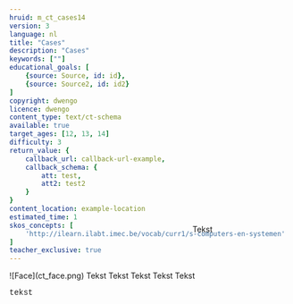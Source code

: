 ```yaml
---
hruid: m_ct_cases14
version: 3
language: nl
title: "Cases"
description: "Cases"
keywords: [""]
educational_goals: [
    {source: Source, id: id}, 
    {source: Source2, id: id2}
]
copyright: dwengo
licence: dwengo
content_type: text/ct-schema
available: true
target_ages: [12, 13, 14]
difficulty: 3
return_value: {
    callback_url: callback-url-example,
    callback_schema: {
        att: test,
        att2: test2
    }
}
content_location: example-location
estimated_time: 1
skos_concepts: [
    'http://ilearn.ilabt.imec.be/vocab/curr1/s-computers-en-systemen'
]
teacher_exclusive: true
---
```


<context>
![Face](ct_face.png)
<div style="position:absolute;right:0px;width:40%;height:100px;margin-top:-100px;margin-right:20px">
Tekst
</div>
</context>
<decomposition>
Tekst
</decomposition>
<patternRecognition>
Tekst
</patternRecognition>
<abstraction>
Tekst
</abstraction>
<algorithms>
Tekst
</algorithms>
<implementation>
Tekst
<div class="alert alert-box alert-secondary"><p style="  font-family: 'Courier New', monospace;">
tekst
</p></div>
</implementation>

